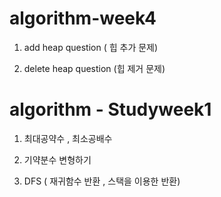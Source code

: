 # algorithm-week4


1. add heap question ( 힙 추가 문제)

2. delete heap question (힙 제거 문제) 


# algorithm - Studyweek1 

1. 최대공약수 , 최소공배수 

2. 기약분수 변형하기 

3. DFS ( 재귀함수 반환 , 스택을 이용한 반환) 

